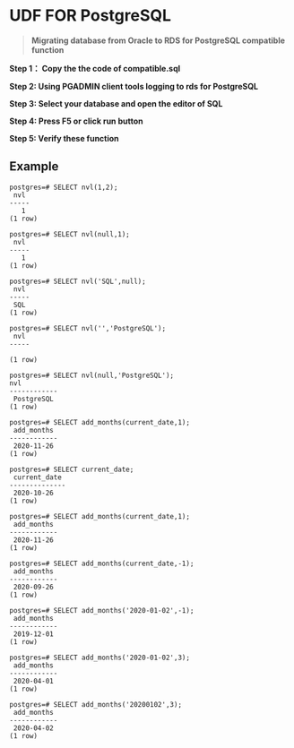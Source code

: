 # UDF  FOR  PostgreSQL #

> **Migrating database from Oracle to RDS for PostgreSQL compatible function**

**Step 1： Copy the the code of compatible.sql**

**Step 2:  Using PGADMIN client tools logging to rds for PostgreSQL**

**Step 3:  Select your database and open the editor of SQL**

**Step 4:  Press F5 or click run button** 

**Step 5:  Verify these function**
## Example ##
    postgres=# SELECT nvl(1,2);
     nvl 
    -----
       1
    (1 row)
    
    postgres=# SELECT nvl(null,1);
     nvl 
    -----
       1
    (1 row)
    
    postgres=# SELECT nvl('SQL',null);
     nvl 
    -----
     SQL
    (1 row)
    
    postgres=# SELECT nvl('','PostgreSQL');
     nvl 
    -----
     
    (1 row)
    
    postgres=# SELECT nvl(null,'PostgreSQL');
    nvl 
    ------------
     PostgreSQL
    (1 row)

    postgres=# SELECT add_months(current_date,1);
     add_months 
    ------------
     2020-11-26
    (1 row)
    
    postgres=# SELECT current_date;
     current_date 
    --------------
     2020-10-26
    (1 row)
    
    postgres=# SELECT add_months(current_date,1);
     add_months 
    ------------
     2020-11-26
    (1 row)
    
    postgres=# SELECT add_months(current_date,-1);
     add_months 
    ------------
     2020-09-26
    (1 row)
    
    postgres=# SELECT add_months('2020-01-02',-1);
     add_months 
    ------------
     2019-12-01
    (1 row)
    
    postgres=# SELECT add_months('2020-01-02',3);
     add_months 
    ------------
     2020-04-01
    (1 row)
    
    postgres=# SELECT add_months('20200102',3);
     add_months 
    ------------
     2020-04-02
    (1 row)
    
